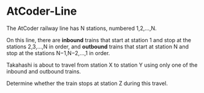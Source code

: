 # AtCoder-Line

The AtCoder railway line has N stations, numbered 1,2,…,N.

On this line, there are **inbound** trains that start at station 1 and stop at the stations 2,3,…,N in order, 
and **outbound** trains that start at station N and stop at the stations N−1,N−2,…,1 in order.

Takahashi is about to travel from station X to station Y using only one of the inbound and outbound trains.

Determine whether the train stops at station Z during this travel.
